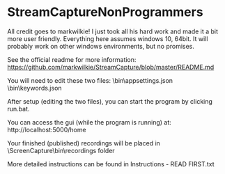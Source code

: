 # StreamCaptureNonProgrammers

All credit goes to markwilkie! I just took all his hard work and made it a bit more user friendly. 
Everything here assumes windows 10, 64bit. It will probably work on other windows environments, but no promises. 

See the official readme for more information:
https://github.com/markwilkie/StreamCapture/blob/master/README.md

You will need to edit these two files:
\bin\appsettings.json
\bin\keywords.json

After setup (editing the two files), you can start the program by clicking run.bat.

You can access the gui (while the program is running) at:
http://localhost:5000/home

Your finished (published) recordings will be placed in \ScreenCapture\bin\recordings folder

More detailed instructions can be found in Instructions - READ FIRST.txt

